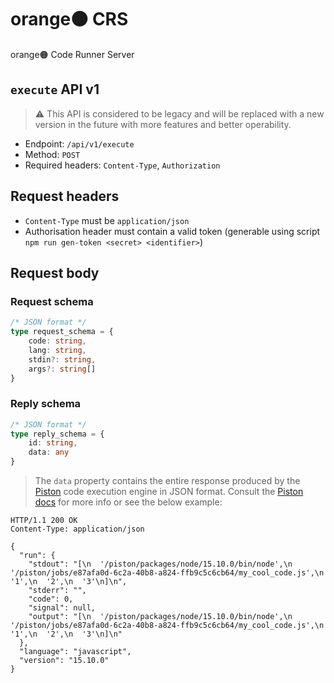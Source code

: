 # orange🟠 CRS
orange🟠 Code Runner Server

## `execute` API v1
> ⚠️ This API is considered to be legacy and will be replaced with a new version in the future with more features and better operability.
- Endpoint: `/api/v1/execute`
- Method: `POST`
- Required headers: `Content-Type`, `Authorization`

## Request headers
- `Content-Type` must be `application/json`
- Authorisation header must contain a valid token (generable using script `npm run gen-token <secret> <identifier>`)

## Request body
### Request schema
```typescript
/* JSON format */
type request_schema = {
    code: string,
    lang: string,
    stdin?: string,
    args?: string[]
}
```
### Reply schema
```typescript
/* JSON format */
type reply_schema = {
    id: string,
    data: any
}
```
> The `data` property contains the entire response produced by the [Piston](https://github.com/engineer-man/piston) code execution engine in JSON format. Consult the [Piston docs](https://piston.readthedocs.io/en/latest/api-v2/#post-apiv2execute) for more info or see the below example:

```http
HTTP/1.1 200 OK
Content-Type: application/json

{
  "run": {
    "stdout": "[\n  '/piston/packages/node/15.10.0/bin/node',\n  '/piston/jobs/e87afa0d-6c2a-40b8-a824-ffb9c5c6cb64/my_cool_code.js',\n  '1',\n  '2',\n  '3'\n]\n",
    "stderr": "",
    "code": 0,
    "signal": null,
    "output": "[\n  '/piston/packages/node/15.10.0/bin/node',\n  '/piston/jobs/e87afa0d-6c2a-40b8-a824-ffb9c5c6cb64/my_cool_code.js',\n  '1',\n  '2',\n  '3'\n]\n"
  },
  "language": "javascript",
  "version": "15.10.0"
}
```
